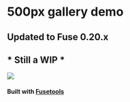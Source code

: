 # 500px gallery demo

## Updated to Fuse 0.20.x
## * Still a WIP *

<img src="http://imgur.com/KDaWOQJ.gif"/>

#### Built with [Fusetools](https://www.fusetools.com/)
